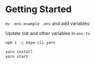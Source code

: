 # Getting Started

`mv .env.example .env` and add variables

Update `SUB` and other variables in `env.ts`

```bash
npm i -g expo-cli yarn

yarn install
yarn start
```
